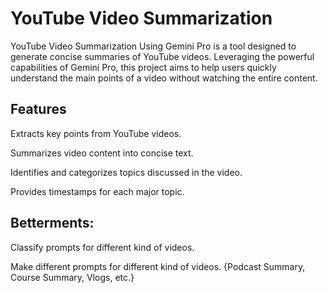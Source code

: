 # YouTube Video Summarization


YouTube Video Summarization Using Gemini Pro is a tool designed to generate concise summaries of YouTube videos. Leveraging the powerful capabilities of Gemini Pro, this project aims to help users quickly understand the main points of a video without watching the entire content.

## Features
Extracts key points from YouTube videos.

Summarizes video content into concise text.

Identifies and categorizes topics discussed in the video.

Provides timestamps for each major topic.

## Betterments:
Classify prompts for different kind of videos.

Make different prompts for different kind of videos. {Podcast Summary, Course Summary, Vlogs, etc.}
